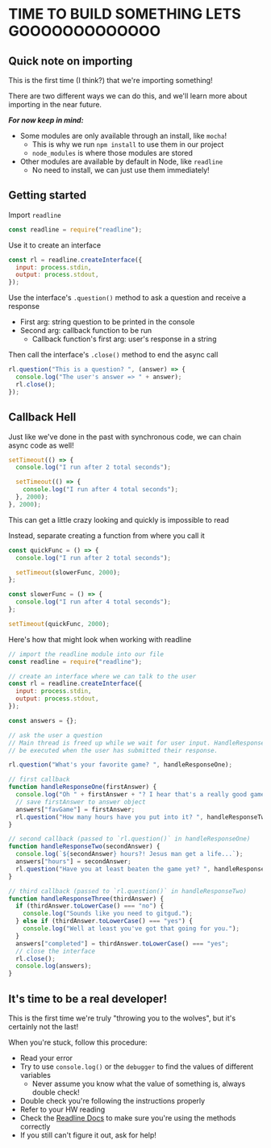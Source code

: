 # TIME TO BUILD SOMETHING LETS GOOOOOOOOOOOOO

## Quick note on importing

This is the first time (I think?) that we're importing something!

There are two different ways we can do this, and we'll learn more about importing in the near future.

**_For now keep in mind:_**

- Some modules are only available through an install, like `mocha`!
  - This is why we run `npm install` to use them in our project
  - `node_modules` is where those modules are stored
- Other modules are available by default in Node, like `readline`
  - No need to install, we can just use them immediately!

## Getting started

Import `readline`

```js
const readline = require("readline");
```

Use it to create an interface

```js
const rl = readline.createInterface({
  input: process.stdin,
  output: process.stdout,
});
```

Use the interface's `.question()` method to ask a question and receive a response

- First arg: string question to be printed in the console
- Second arg: callback function to be run
  - Callback function's first arg: user's response in a string

Then call the interface's `.close()` method to end the async call

```js
rl.question("This is a question? ", (answer) => {
  console.log("The user's answer => " + answer);
  rl.close();
});
```

## Callback Hell

Just like we've done in the past with synchronous code, we can chain async code as well!

```js
setTimeout(() => {
  console.log("I run after 2 total seconds");

  setTimeout(() => {
    console.log("I run after 4 total seconds");
  }, 2000);
}, 2000);
```

This can get a little crazy looking and quickly is impossible to read

Instead, separate creating a function from where you call it

```js
const quickFunc = () => {
  console.log("I run after 2 total seconds");

  setTimeout(slowerFunc, 2000);
};

const slowerFunc = () => {
  console.log("I run after 4 total seconds");
};

setTimeout(quickFunc, 2000);
```

Here's how that might look when working with readline

```js
// import the readline module into our file
const readline = require("readline");

// create an interface where we can talk to the user
const rl = readline.createInterface({
  input: process.stdin,
  output: process.stdout,
});

const answers = {};

// ask the user a question
// Main thread is freed up while we wait for user input. HandleResponseOne will
// be executed when the user has submitted their response.

rl.question("What's your favorite game? ", handleResponseOne);

// first callback
function handleResponseOne(firstAnswer) {
  console.log("Oh " + firstAnswer + "? I hear that's a really good game!");
  // save firstAnswer to answer object
  answers["favGame"] = firstAnswer;
  rl.question("How many hours have you put into it? ", handleResponseTwo);
}

// second callback (passed to `rl.question()` in handleResponseOne)
function handleResponseTwo(secondAnswer) {
  console.log(`${secondAnswer} hours?! Jesus man get a life...`);
  answers["hours"] = secondAnswer;
  rl.question("Have you at least beaten the game yet? ", handleResponseThree);
}

// third callback (passed to `rl.question()` in handleResponseTwo)
function handleResponseThree(thirdAnswer) {
  if (thirdAnswer.toLowerCase() === "no") {
    console.log("Sounds like you need to gitgud.");
  } else if (thirdAnswer.toLowerCase() === "yes") {
    console.log("Well at least you've got that going for you.");
  }
  answers["completed"] = thirdAnswer.toLowerCase() === "yes";
  // close the interface
  rl.close();
  console.log(answers);
}
```

## It's time to be a real developer!

This is the first time we're truly "throwing you to the wolves", but it's certainly not the last!

When you're stuck, follow this procedure:

- Read your error
- Try to use `console.log()` or the `debugger` to find the values of different variables
  - Never assume you know what the value of something is, always double check!
- Double check you're following the instructions properly
- Refer to your HW reading
- Check the [Readline Docs](https://nodejs.org/api/readline.html#readline_readline) to make sure you're using the methods correctly
- If you still can't figure it out, ask for help!

